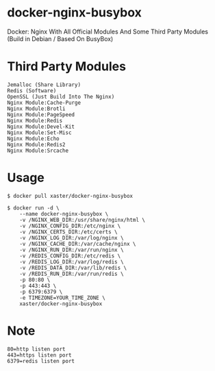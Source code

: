 # docker-nginx-busybox
Docker: Nginx With All Official Modules And Some Third Party Modules (Build in Debian / Based On BusyBox)

# Third Party Modules
```
Jemalloc (Share Library)
Redis (Software)
OpenSSL (Just Build Into The Nginx)
Nginx Module:Cache-Purge
Nginx Module:Brotli
Nginx Module:PageSpeed
Nginx Module:Redis
Nginx Module:Devel-Kit
Nginx Module:Set-Misc
Nginx Module:Echo
Nginx Module:Redis2
Nginx Module:Srcache
```

# Usage
```
$ docker pull xaster/docker-nginx-busybox

$ docker run -d \
    --name docker-nginx-busybox \
    -v /NGINX_WEB_DIR:/usr/share/nginx/html \
    -v /NGINX_CONFIG_DIR:/etc/nginx \
    -v /NGINX_CERTS_DIR:/etc/certs \
    -v /NGINX_LOG_DIR:/var/log/nginx \
    -v /NGINX_CACHE_DIR:/var/cache/nginx \
    -v /NGINX_RUN_DIR:/var/run/nginx \
    -v /REDIS_CONFIG_DIR:/etc/redis \
    -v /REDIS_LOG_DIR:/var/log/redis \
    -v /REDIS_DATA_DIR:/var/lib/redis \
    -v /REDIS_RUN_DIR:/var/run/redis \
    -p 80:80 \
    -p 443:443 \
    -p 6379:6379 \
    -e TIMEZONE=YOUR_TIME_ZONE \
    xaster/docker-nginx-busybox
```

# Note
```
80=http listen port
443=https listen port
6379=redis listen port
```
